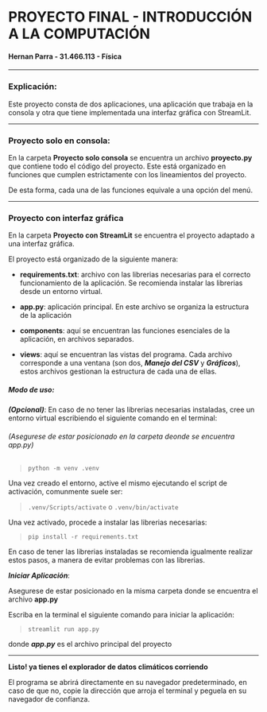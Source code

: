 # PROYECTO FINAL - INTRODUCCIÓN A LA COMPUTACIÓN

#### Hernan Parra - 31.466.113 - Física

--------------------------
### Explicación:

Este proyecto consta de dos aplicaciones, una aplicación que trabaja en la consola y otra que tiene implementada una interfaz gráfica con StreamLit.

--------------------------
### Proyecto solo en consola:

En la carpeta **Proyecto solo consola** se encuentra un archivo **proyecto.py** que contiene todo el código del proyecto. Este está organizado en funciones que cumplen estrictamente con los lineamientos del proyecto. 

De esta forma, cada una de las funciones equivale a una opción del menú.

-----------------------------

### Proyecto con interfaz gráfica

En la carpeta **Proyecto con StreamLit** se encuentra el proyecto adaptado a una interfaz gráfica. 

El proyecto está organizado de la siguiente manera:

- **requirements.txt**: archivo con las librerias necesarias para el correcto funcionamiento de la aplicación. Se recomienda instalar las librerias desde un entorno virtual.

- **app.py**: aplicación principal. En este archivo se organiza la estructura de la aplicación
- **components**: aquí se encuentran las funciones esenciales de la aplicación, en archivos separados.
- **views**: aquí se encuentran las vistas del programa. Cada archivo corresponde a una ventana (son dos, ***Manejo del CSV*** y ***Gráficos***), estos archivos gestionan la estructura de cada una de ellas.

##### Modo de uso:

***(Opcional)***:  En caso de no tener las librerias necesarias instaladas, cree un entorno virtual escribiendo el siguiente comando en el terminal:

###### *(Asegurese de estar posicionado en la carpeta deonde se encuentra app.py)*
> `python -m venv .venv`

Una vez creado el entorno, active el mismo ejecutando el script de activación, comunmente suele ser:

> `.venv/Scripts/activate` o `.venv/bin/activate`

Una vez activado, procede a instalar las librerias necesarias:

> `pip install -r requirements.txt`

En caso de tener las librerias instaladas se recomienda igualmente realizar estos pasos, a manera de evitar problemas con las librerias.

***Iniciar Aplicación***: 

Asegurese de estar posicionado en la misma carpeta donde se encuentra el archivo **app.py**

Escriba en la terminal el siguiente comando para iniciar la aplicación:

> `streamlit run app.py`

donde ***app.py*** es el archivo principal del proyecto

------------------------

**Listo! ya tienes el explorador de datos climáticos corriendo**

El programa se abrirá directamente en su navegador predeterminado, en caso de que no, copie la dirección que arroja el terminal y peguela en su navegador de confianza.
